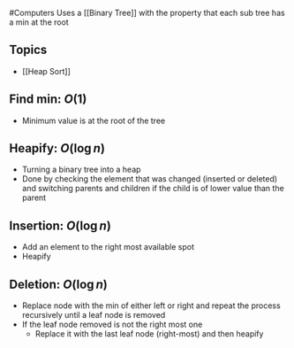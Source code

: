 #Computers 
Uses a [[Binary Tree]] with the property that each sub tree has a min at the root
## Topics
* [[Heap Sort]]
## Find min: $\displaystyle O(1)$
* Minimum value is at the root of the tree
## Heapify: $\displaystyle O(\log n)$
* Turning a binary tree into a heap
* Done by checking the element that was changed (inserted or deleted) and switching parents and children if the child is of lower value than the parent
## Insertion: $\displaystyle O(\log n)$
* Add an element to the right most available spot
* Heapify
## Deletion: $\displaystyle O(\log n)$
* Replace node with the min of either left or right and repeat the process recursively until a leaf node is removed
* If the leaf node removed is not the right most one
	* Replace it with the last leaf node (right-most) and then heapify